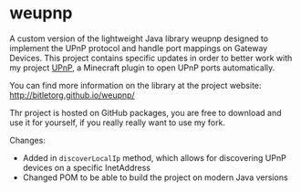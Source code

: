 # weupnp

A custom version of the lightweight Java library weupnp designed to implement the UPnP protocol and handle
port mappings on Gateway Devices. This project contains specific updates in order to better work with my project [UPnP](https://github.com/TheBozzz34/UPnP), a Minecraft plugin to open UPnP ports automatically.

You can find more information on the library at the project website:
http://bitletorg.github.io/weupnp/

Thr project is hosted on GitHub packages, you are free to download and use it for yourself, if you really really want to use my fork.

Changes:

- Added in `discoverLocalIp` method, which allows for discovering UPnP devices on a specific InetAddress
- Changed POM to be able to build the project on modern Java versions

